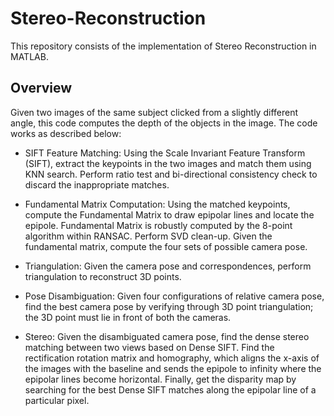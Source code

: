 # Stereo-Reconstruction
This repository consists of the implementation of Stereo Reconstruction in MATLAB.

## Overview

Given two images of the same subject clicked from a slightly different angle, this code computes the depth of the objects in the image. The code works as described below:

- SIFT Feature Matching: 
Using the Scale Invariant Feature Transform (SIFT), extract the keypoints in the two images and match them using KNN search. Perform ratio test and bi-directional consistency check to discard the inappropriate matches.

- Fundamental Matrix Computation: 
Using the matched keypoints, compute the Fundamental Matrix to draw epipolar lines and locate the epipole. Fundamental Matrix is robustly computed by the 8-point algorithm within RANSAC. Perform SVD clean-up. Given the fundamental matrix, compute the four sets of possible camera pose.

- Triangulation: 
Given the camera pose and correspondences, perform triangulation to reconstruct 3D points.

- Pose Disambiguation: 
Given four configurations of relative camera pose, find the best camera pose by verifying through 3D point triangulation; the 3D point must lie in front of both the cameras.

- Stereo: 
Given the disambiguated camera pose, find the dense stereo matching between two views based on Dense SIFT. Find the rectification rotation matrix and homography, which aligns the x-axis of the images with the baseline and sends the epipole to infinity where the epipolar lines become horizontal. Finally, get the disparity map by searching for the best Dense SIFT matches along the epipolar line of a particular pixel.
